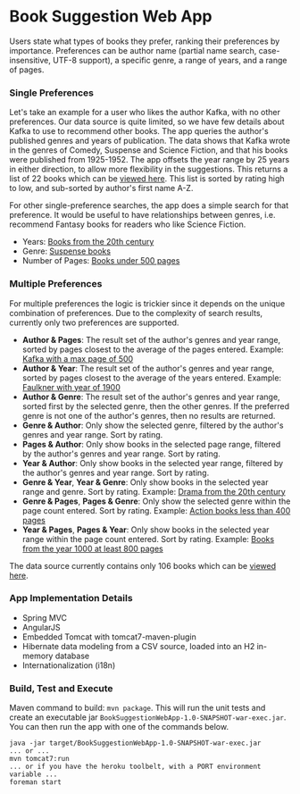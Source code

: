 # Book Suggestion Web App

Users state what types of books they prefer, ranking their preferences by importance. Preferences can be author name (partial name search, case-insensitive, UTF-8 support), a specific genre, a range of years, and a range of pages.

### Single Preferences
Let's take an example for a user who likes the author Kafka, with no other preferences. Our data source is quite limited, so we have few details about Kafka to use to recommend other books. The app queries the author's published genres and years of publication. The data shows that Kafka wrote in the genres of Comedy, Suspense and Science Fiction, and that his books were published from 1925-1952. The app offsets the year range by 25 years in either direction, to allow more flexibility in the suggestions. This returns a list of 22 books which can be [viewed here](https://book-suggestion-webapp.herokuapp.com/suggestions?preference1=Author&author=Kafka). This list is sorted by rating high to low, and sub-sorted by author's first name A-Z.

For other single-preference searches, the app does a simple search for that preference. It would be useful to have relationships between genres, i.e. recommend Fantasy books for readers who like Science Fiction. 
 * Years: [Books from the 20th century](https://book-suggestion-webapp.herokuapp.com/suggestions?preference1=Years&minYear=1900&maxYear=2000)
 * Genre: [Suspense books](https://book-suggestion-webapp.herokuapp.com/suggestions?preference1=Genre&genre=Drama)
 * Number of Pages: [Books under 500 pages](https://book-suggestion-webapp.herokuapp.com/suggestions?preference1=Pages&minPages=0&maxPages=500)

### Multiple Preferences
For multiple preferences the logic is trickier since it depends on the unique combination of preferences. Due to the complexity of search results, currently only two preferences are supported. 
 * **Author & Pages**: The result set of the author's genres and year range, sorted by pages closest to the average of the pages entered. Example: [Kafka with a max page of 500](https://book-suggestion-webapp.herokuapp.com/suggestions?preference1=Author&preference2=Pages&author=Kafka&maxPages=500)
 * **Author & Year**: The result set of the author's genres and year range, sorted by pages closest to the average of the years entered. Example: [Faulkner with year of 1900](https://book-suggestion-webapp.herokuapp.com/suggestions?preference1=Author&preference2=Years&author=Faulkner&minYear=1900)
 * **Author & Genre**: The result set of the author's genres and year range, sorted first by the selected genre, then the other genres. If the preferred genre is not one of the author's genres, then no results are returned.
 * **Genre & Author**: Only show the selected genre, filtered by the author's genres and year range. Sort by rating.
 * **Pages & Author**: Only show books in the selected page range, filtered by the author's genres and year range. Sort by rating.
 * **Year & Author**: Only show books in the selected year range, filtered by the author's genres and year range. Sort by rating.
 * **Genre & Year**, **Year & Genre**: Only show books in the selected year range and genre. Sort by rating. Example: [Drama from the 20th century](https://book-suggestion-webapp.herokuapp.com/suggestions?preference1=Years&preference2=Genre&genre=Drama&minYear=1900&maxYear=2000)
 * **Genre & Pages**, **Pages & Genre**: Only show the selected genre within the page count entered. Sort by rating. Example: [Action books less than 400 pages](https://book-suggestion-webapp.herokuapp.com/suggestions?preference1=Genre&preference2=Pages&author=&genre=Action&maxPages=400)
 * **Year & Pages**, **Pages & Year**: Only show books in the selected year range within the page count entered. Sort by rating. Example: [Books from the year 1000 at least 800 pages](https://book-suggestion-webapp.herokuapp.com/suggestions?preference1=Years&preference2=Pages&minPages=800&minYear=1000)

The data source currently contains only 106 books which can be [viewed here](https://book-suggestion-webapp.herokuapp.com/books).

### App Implementation Details
  * Spring MVC
  * AngularJS
  * Embedded Tomcat with tomcat7-maven-plugin
  * Hibernate data modeling from a CSV source, loaded into an H2 in-memory database
  * Internationalization (i18n)

### Build, Test and Execute
Maven command to build: `mvn package`. This will run the unit tests and create an executable jar `BookSuggestionWebApp-1.0-SNAPSHOT-war-exec.jar`. You can then run the app with one of the commands below.
```
java -jar target/BookSuggestionWebApp-1.0-SNAPSHOT-war-exec.jar
... or ...
mvn tomcat7:run
... or if you have the heroku toolbelt, with a PORT environment variable ...
foreman start
```

